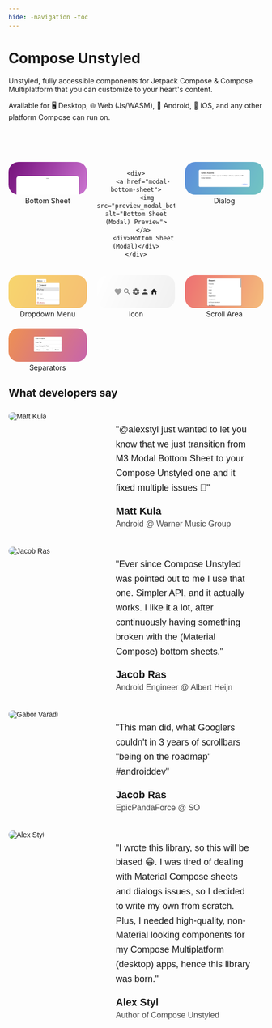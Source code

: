 ```yaml
--- 
hide: -navigation -toc 
---
```


# Compose Unstyled

Unstyled, fully accessible components for Jetpack Compose & Compose Multiplatform that you can customize to your heart's content.

Available for 🖥️ Desktop, 🌐 Web (Js/WASM), 🤖 Android, 🍎 iOS, and any other platform Compose can run on.

<style>
  img {
    border-radius: 20px;
  }
  .image-grid {
    margin-top: 80px;
    display: grid;
    grid-template-columns: 1fr 1fr 1fr;
    gap: 20px;
    text-align: center;
  }
  @media (max-width: 900px) {
    .image-grid {
      grid-template-columns: 1fr 1fr;
    }
  }

  @media (max-width: 600px) {
    .image-grid {
      grid-template-columns: 1fr;
    }
  }
</style>

<div class="image-grid">
    <div>
        <a href="bottom-sheet">
          <img src="preview_bottom_sheet.png" alt="Bottom Sheet Preview">
        </a>
        <div>Bottom Sheet</div>
    </div>

    <div>
        <a href="modal-bottom-sheet">
          <img src="preview_modal_bottom_sheet.png" alt="Bottom Sheet (Modal) Preview">
        </a>
        <div>Bottom Sheet (Modal)</div>
    </div>

  <div>
    <a href="dialog">
      <img src="preview_dialog.png" alt="Dialog Preview">
    </a>
    <div>Dialog</div>
  </div>

  <div>
    <a href="dropdown-menu">
      <img src="preview_menu.png" alt="Menu Preview">
    </a>
    <div>Dropdown Menu</div>
  </div>

  <div>
    <a href="icon">
      <img src="preview_icon.png" alt="Icon Preview">
    </a>
    <div>Icon</div>
  </div>

  <div>
      <a href="scroll-area">
        <img src="preview_scroll_area.png" alt="Scroll Area Preview">
      </a>
      <div>Scroll Area</div>
  </div>

  <div>
      <a href="separators">
        <img src="preview_separators.png" alt="Separators Preview">
      </a>
      <div>Separators</div>
  </div>
</div>

## What developers say

<div class="testimonial-container">
  <div class="testimonial-image">
    <img src="/testimonials/matt.png" alt="Matt Kula">
  </div>
  <div class="testimonial-content">
    <div class="testimonial-text">
      "@alexstyl just wanted to let you know that we just transition from M3 Modal Bottom Sheet to your Compose Unstyled one and it fixed multiple issues 🎉"
    </div>
    <div class="testimonial-author">
      <h3>Matt Kula</h3>
      <p>Android @ Warner Music Group</p>
    </div>
  </div>
</div>

<div class="testimonial-container">
  <div class="testimonial-image">
    <img src="/testimonials/jacob.jpeg" alt="Jacob Ras">
  </div>
  <div class="testimonial-content">
    <div class="testimonial-text">
"Ever since Compose Unstyled was pointed out to me I use that one.
Simpler API, and it actually works. I like it a lot, after continuously having something broken with the (Material Compose) bottom sheets."  
    </div>
    <div class="testimonial-author">
      <h3>Jacob Ras</h3>
      <p>Android Engineer @ Albert Heijn</p>
    </div>
  </div>
</div>

<div class="testimonial-container">
  <div class="testimonial-image">
    <img src="/testimonials/gabor.jpg" alt="Gabor Varadi">
  </div>
  <div class="testimonial-content">
    <div class="testimonial-text">
"This man did, what Googlers couldn't in 3 years of scrollbars "being on the roadmap" #androiddev"  
    </div>
    <div class="testimonial-author">
      <h3>Jacob Ras</h3>
      <p>EpicPandaForce @ SO</p>
    </div>
  </div>
</div>

<div class="testimonial-container">
  <div class="testimonial-image">
    <img src="/testimonials/alexstyl.jpg" alt="Alex Styl">
  </div>
  <div class="testimonial-content">
    <div class="testimonial-text">
      "I wrote this library, so this will be biased 😁. I was tired of dealing with Material Compose sheets and dialogs issues, so I decided to write my own from scratch.
Plus, I needed high-quality, non-Material looking components for my Compose Multiplatform (desktop) apps, hence this library was born."
    </div>
    <div class="testimonial-author">
      <h3>Alex Styl</h3>
      <p>Author of Compose Unstyled</p>
    </div>
  </div>
</div>

<style>
  .testimonial-container {
    display: flex;
    max-width: 800px;
    font-family: Arial, sans-serif;
    padding-top: 8px;
    padding-bottom: 8px;
    flex-wrap: wrap;
  }
  .testimonial-image {
    flex: 0 0 192px;
    max-width: 192px;
    height: 192px;
  }
  .testimonial-image img {
    width: 100%;
    height: 100%;
    object-fit: cover;
    border-radius: 10px; /* Rounded corners for the image */
  }
  .testimonial-content {
    flex: 1;
    padding: 20px;
    display: flex;
    flex-direction: column;
  }
  .testimonial-text {
    font-size: 18px;
    margin: 0 0 20px 0;
    line-height: 1.6;
  }
  .testimonial-author h3 {
    margin: 0;
    font-size: 20px;
  }
  .testimonial-author p {
    margin: 5px 0 0;
    font-size: 16px;
    opacity: 0.8;
  }

  @media (max-width: 768px) {
    .testimonial-container {
      flex-direction: column;
      align-items: center;
    }
    .testimonial-image {
      max-width: 100px;
      height: 100px;
      flex: 0 0 100px;
    }
    .testimonial-content {
      padding: 10px;
    }
    .testimonial-text {
      font-size: 16px;
    }
    .testimonial-author h3 {
      font-size: 18px;
    }
    .testimonial-author p {
      font-size: 14px;
    }
  }

  :root {
    --background-color: #ffffff;
    --text-color: #000000;
  }
  @media (prefers-color-scheme: dark) {
    :root {
      --background-color: #1a1a2e;
      --text-color: #ffffff;
    }
  }
</style>
